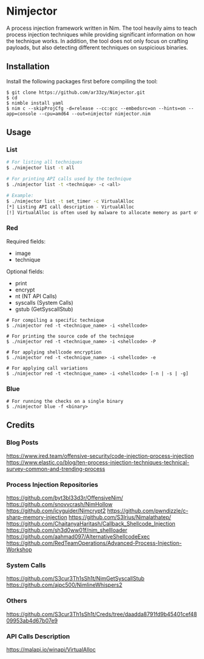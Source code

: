 # Nimjector

A process injection framework written in Nim. The tool heavily aims to teach process injection techniques while providing significant information on how the technique works. In addition, the tool does not only focus on crafting payloads, but also detecting different techniques on suspicious binaries.

## Installation

Install the following packages first before compiling the tool:

```
$ git clone https://github.com/ar33zy/Nimjector.git
$ cd 
$ nimble install yaml
$ nim c --skipProjCfg -d=release --cc:gcc --embedsrc=on --hints=on --app=console --cpu=amd64 --out=nimjector nimjector.nim
```

## Usage

### List

```bash
# For listing all techniques
$ ./nimjector list -t all

# For printing API calls used by the technique
$ ./nimjector list -t <technique> -c <all>

# Example:
$ ./nimjector list -t set_timer -c VirtualAlloc
[*] Listing API call description - VirtualAlloc
[!] VirtualAlloc is often used by malware to allocate memory as part of process injection. This function returns the memory address of the newly allocated space.
```

### Red

Required fields:
- image
- technique

Optional fields:
- print
- encrypt
- nt (NT API Calls)
- syscalls (System Calls)
- gstub (GetSyscallStub)

```
# For compiling a specific technique
$ ./nimjector red -t <technique_name> -i <shellcode>

# For printing the source code of the technique
$ ./nimjector red -t <technique_name> -i <shellcode> -P

# For applying shellcode encryption
$ ./nimjector red -t <technique_name> -i <shellcode> -e

# For applying call variations 
$ ./nimjector red -t <technique_name> -i <shellcode> [-n | -s | -g]
```

### Blue

```
# For running the checks on a single binary
$ ./nimjector blue -f <binary>
```

## Credits

### Blog Posts
https://www.ired.team/offensive-security/code-injection-process-injection
https://www.elastic.co/blog/ten-process-injection-techniques-technical-survey-common-and-trending-process

### Process Injection Repositories
https://github.com/byt3bl33d3r/OffensiveNim/
https://github.com/snovvcrash/NimHollow
https://github.com/icyguider/Nimcrypt2
https://github.com/pwndizzle/c-sharp-memory-injection
https://github.com/S3lrius/Nimalathatep/
https://github.com/ChaitanyaHaritash/Callback_Shellcode_Injection
https://github.com/sh3d0ww01f/nim_shellloader
https://github.com/aahmad097/AlternativeShellcodeExec
https://github.com/RedTeamOperations/Advanced-Process-Injection-Workshop

### System Calls
https://github.com/S3cur3Th1sSh1t/NimGetSyscallStub
https://github.com/ajpc500/NimlineWhispers2

### Others
https://github.com/S3cur3Th1sSh1t/Creds/tree/daadda8791fd9b45401cef4809953ab4d67b07e9

### API Calls Description
https://malapi.io/winapi/VirtualAlloc
